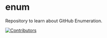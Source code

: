 # enum
Repository to learn about GitHub Enumeration.










































































































































































[![Contributors](https://img.shields.io/badge/Contributors-3-brightgreen)](https://github.com/EurydiceCorp/enum/graphs/contributors)
